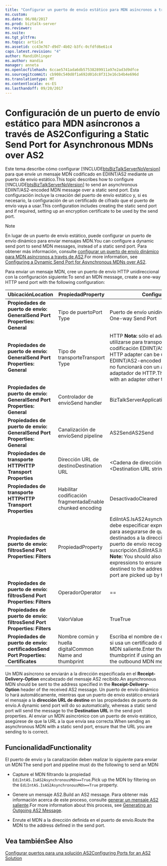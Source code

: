 ```yaml
---
title: "Configurar un puerto de envío estático para MDN asíncronos a través de AS2 | Documentos de Microsoft"
ms.custom: 
ms.date: 06/08/2017
ms.prod: biztalk-server
ms.reviewer: 
ms.suite: 
ms.tgt_pltfrm: 
ms.topic: article
ms.assetid: cc43e767-d9d7-4b02-b3fc-0cfdfd6e61c4
caps.latest.revision: "4"
author: MandiOhlinger
ms.author: mandia
manager: anneta
ms.openlocfilehash: 6ccae5741ada6db57538289911a97e2ad3d9dfce
ms.sourcegitcommit: cb908c540d8f1a692d01dc8f313e16cb4b4e696d
ms.translationtype: MT
ms.contentlocale: es-ES
ms.lasthandoff: 09/20/2017
---
```

# <a name="configuring-a-static-send-port-for-asynchronous-mdns-over-as2"></a><span data-ttu-id="51da9-102">Configuración de un puerto de envío estático para MDN asíncronos a través de AS2</span><span class="sxs-lookup"><span data-stu-id="51da9-102">Configuring a Static Send Port for Asynchronous MDNs over AS2</span></span>
<span data-ttu-id="51da9-103">Este tema describe cómo configurar [!INCLUDE[btsBizTalkServerNoVersion](../includes/btsbiztalkservernoversion-md.md)] para que envíe un mensaje MDN codificado en EDIINT/AS2 mediante un puerto de envío estático.</span><span class="sxs-lookup"><span data-stu-id="51da9-103">This topic describes how to configure [!INCLUDE[btsBizTalkServerNoVersion](../includes/btsbiztalkservernoversion-md.md)] to send an asynchronous EDIINT/AS2-encoded MDN message over a static send port.</span></span> <span data-ttu-id="51da9-104">Esta configuración incluye la creación del puerto de envío estático y, si es necesario, la configuración de un certificado de cifrado que el puerto de envío vaya a usar.</span><span class="sxs-lookup"><span data-stu-id="51da9-104">This configuration includes creating the static send port and if required, setting up an encryption certificate to be used by the send port.</span></span>  
  
> [!NOTE]
>  <span data-ttu-id="51da9-105">En lugar de un puerto de envío estático, puede configurar un puerto de envío dinámico para enviar mensajes MDN.</span><span class="sxs-lookup"><span data-stu-id="51da9-105">You can configure a dynamic send port to send MDN messages, instead of a static send port.</span></span> <span data-ttu-id="51da9-106">Para obtener más información, consulte [configurar un puerto de envío dinámico para MDN asíncronos a través de AS2](../core/configuring-a-dynamic-send-port-for-asynchronous-mdns-over-as2.md).</span><span class="sxs-lookup"><span data-stu-id="51da9-106">For more information, see [Configuring a Dynamic Send Port for Asynchronous MDNs over AS2](../core/configuring-a-dynamic-send-port-for-asynchronous-mdns-over-as2.md).</span></span>  
  
 <span data-ttu-id="51da9-107">Para enviar un mensaje MDN, cree un puerto de envío HTTP unidireccional con la configuración siguiente:</span><span class="sxs-lookup"><span data-stu-id="51da9-107">To send an MDN message, create a one-way HTTP send port with the following configuration:</span></span>  
  
|<span data-ttu-id="51da9-108">Ubicación</span><span class="sxs-lookup"><span data-stu-id="51da9-108">Location</span></span>|<span data-ttu-id="51da9-109">Propiedad</span><span class="sxs-lookup"><span data-stu-id="51da9-109">Property</span></span>|<span data-ttu-id="51da9-110">Configuración</span><span class="sxs-lookup"><span data-stu-id="51da9-110">Setting</span></span>|  
|--------------|--------------|-------------|  
|<span data-ttu-id="51da9-111">**Propiedades de puerto de envío: General**</span><span class="sxs-lookup"><span data-stu-id="51da9-111">**Send Port Properties: General**</span></span>|<span data-ttu-id="51da9-112">Tipo de puerto</span><span class="sxs-lookup"><span data-stu-id="51da9-112">Port Type</span></span>|<span data-ttu-id="51da9-113">Puerto de envío unidireccional estático</span><span class="sxs-lookup"><span data-stu-id="51da9-113">Static One-way Send Port</span></span>|  
|<span data-ttu-id="51da9-114">**Propiedades de puerto de envío: General**</span><span class="sxs-lookup"><span data-stu-id="51da9-114">**Send Port Properties: General**</span></span>|<span data-ttu-id="51da9-115">Tipo de transporte</span><span class="sxs-lookup"><span data-stu-id="51da9-115">Transport Type</span></span>|<span data-ttu-id="51da9-116">HTTP **Nota:** sólo el adaptador HTTP puede utilizarse para transportar mensajes con codificación EDIINT/AS2.</span><span class="sxs-lookup"><span data-stu-id="51da9-116">HTTP **Note:**  Only the HTTP adapter can be used for transporting EDIINT/AS2-encoded messages.</span></span> <span data-ttu-id="51da9-117">Este transporte no funcionará con un adaptador que no sea el adaptador de HTTP.</span><span class="sxs-lookup"><span data-stu-id="51da9-117">This transport will not work with an adapter other than the HTTP adapter.</span></span>|  
|<span data-ttu-id="51da9-118">**Propiedades de puerto de envío: General**</span><span class="sxs-lookup"><span data-stu-id="51da9-118">**Send Port Properties: General**</span></span>|<span data-ttu-id="51da9-119">Controlador de envío</span><span class="sxs-lookup"><span data-stu-id="51da9-119">Send handler</span></span>|<span data-ttu-id="51da9-120">BizTalkServerApplication</span><span class="sxs-lookup"><span data-stu-id="51da9-120">BizTalkServerApplication</span></span>|  
|<span data-ttu-id="51da9-121">**Propiedades de puerto de envío: General**</span><span class="sxs-lookup"><span data-stu-id="51da9-121">**Send Port Properties: General**</span></span>|<span data-ttu-id="51da9-122">Canalización de envío</span><span class="sxs-lookup"><span data-stu-id="51da9-122">Send pipeline</span></span>|<span data-ttu-id="51da9-123">AS2Send</span><span class="sxs-lookup"><span data-stu-id="51da9-123">AS2Send</span></span>|  
|<span data-ttu-id="51da9-124">**Propiedades de transporte HTTP**</span><span class="sxs-lookup"><span data-stu-id="51da9-124">**HTTP Transport Properties**</span></span>|<span data-ttu-id="51da9-125">Dirección URL de destino</span><span class="sxs-lookup"><span data-stu-id="51da9-125">Destination URL</span></span>|<span data-ttu-id="51da9-126">\<Cadena de dirección URL de destino ></span><span class="sxs-lookup"><span data-stu-id="51da9-126">\<Destination URL string></span></span>|  
|<span data-ttu-id="51da9-127">**Propiedades de transporte HTTP**</span><span class="sxs-lookup"><span data-stu-id="51da9-127">**HTTP Transport Properties**</span></span>|<span data-ttu-id="51da9-128">Habilitar codificación fragmentada</span><span class="sxs-lookup"><span data-stu-id="51da9-128">Enable chunked encoding</span></span>|<span data-ttu-id="51da9-129">Desactivado</span><span class="sxs-lookup"><span data-stu-id="51da9-129">Cleared</span></span>|  
|<span data-ttu-id="51da9-130">**Propiedades de puerto de envío: filtros**</span><span class="sxs-lookup"><span data-stu-id="51da9-130">**Send Port Properties: Filters**</span></span>|<span data-ttu-id="51da9-131">Propiedad</span><span class="sxs-lookup"><span data-stu-id="51da9-131">Property</span></span>|<span data-ttu-id="51da9-132">EdiIntAS.IsAS2AsynchronousMdn **Nota:** también debe especificar expresiones de filtro adicional para asegurarse de que sólo los mensajes MDN destinados a la dirección especificada en este puerto de envío recoge este filtro de suscripción.</span><span class="sxs-lookup"><span data-stu-id="51da9-132">EdiIntAS.IsAS2AsynchronousMdn **Note:**  You should also specify additional filter expressions to ensure that only MDN messages destined to the address specified in this send port are picked up by this subscription filter.</span></span>|  
|<span data-ttu-id="51da9-133">**Propiedades de puerto de envío: filtros**</span><span class="sxs-lookup"><span data-stu-id="51da9-133">**Send Port Properties: Filters**</span></span>|<span data-ttu-id="51da9-134">Operador</span><span class="sxs-lookup"><span data-stu-id="51da9-134">Operator</span></span>|==|  
|<span data-ttu-id="51da9-135">**Propiedades de puerto de envío: filtros**</span><span class="sxs-lookup"><span data-stu-id="51da9-135">**Send Port Properties: Filters**</span></span>|<span data-ttu-id="51da9-136">Valor</span><span class="sxs-lookup"><span data-stu-id="51da9-136">Value</span></span>|<span data-ttu-id="51da9-137">True</span><span class="sxs-lookup"><span data-stu-id="51da9-137">True</span></span>|  
|<span data-ttu-id="51da9-138">**Propiedades de puerto de envío: certificados**</span><span class="sxs-lookup"><span data-stu-id="51da9-138">**Send Port Properties: Certificates**</span></span>|<span data-ttu-id="51da9-139">Nombre común y huella digital</span><span class="sxs-lookup"><span data-stu-id="51da9-139">Common Name  and thumbprint</span></span>|<span data-ttu-id="51da9-140">Escriba el nombre de certificado y la huella digital si usa un certificado de cifrado para el mensaje MDN saliente.</span><span class="sxs-lookup"><span data-stu-id="51da9-140">Enter the certificate name and thumbprint if using an encryption certificate for the outbound MDN message.</span></span>|  
  
 <span data-ttu-id="51da9-141">Un MDN asíncrono se enviarán a la dirección especificada en el **Receipt-Delivery-Option** encabezado del mensaje AS2 recibido.</span><span class="sxs-lookup"><span data-stu-id="51da9-141">An asynchronous MDN should be sent to the address specified in the **Receipt-Delivery-Option** header of the received AS2 message.</span></span> <span data-ttu-id="51da9-142">Un puerto de envío dinámico lo hará automáticamente, mientras que un puerto de envío estático enviará el mensaje a la **dirección URL de destino** en las propiedades de puerto de envío.</span><span class="sxs-lookup"><span data-stu-id="51da9-142">A dynamic send port will do so automatically, whereas a static send port will send the message to the **Destination URL** in the send port properties.</span></span> <span data-ttu-id="51da9-143">Al enviar un MDN asincrónico con un puerto de envío estático, asegúrese de que la URL a la que envía sea correcta.</span><span class="sxs-lookup"><span data-stu-id="51da9-143">When sending an asynchronous MDN with a static send port, ensure that the URL you are sending to is correct.</span></span>  
  
## <a name="functionality"></a><span data-ttu-id="51da9-144">Funcionalidad</span><span class="sxs-lookup"><span data-stu-id="51da9-144">Functionality</span></span>  
 <span data-ttu-id="51da9-145">El puerto de envío y la canalización deben realizar lo siguiente para enviar un MDN:</span><span class="sxs-lookup"><span data-stu-id="51da9-145">The send port and pipeline must do the following to send an MDN:</span></span>  
  
-   <span data-ttu-id="51da9-146">Capture el MDN filtrando la propiedad `EdiIntAS.IsAS2AsynchronousMdn==True`.</span><span class="sxs-lookup"><span data-stu-id="51da9-146">Pick up the MDN by filtering on the `EdiIntAS.IsAS2AsynchronousMdn==True` property.</span></span>  
  
-   <span data-ttu-id="51da9-147">Genere un mensaje AS2.</span><span class="sxs-lookup"><span data-stu-id="51da9-147">Build an AS2 message.</span></span> <span data-ttu-id="51da9-148">Para obtener más información acerca de este proceso, consulte [generar un mensaje AS2 saliente](../core/generating-an-outgoing-as2-message.md).</span><span class="sxs-lookup"><span data-stu-id="51da9-148">For more information about this process, see [Generating an Outgoing AS2 Message](../core/generating-an-outgoing-as2-message.md).</span></span>  
  
-   <span data-ttu-id="51da9-149">Enrute el MDN a la dirección definida en el puerto de envío.</span><span class="sxs-lookup"><span data-stu-id="51da9-149">Route the MDN to the address defined in the send port.</span></span>  
  
## <a name="see-also"></a><span data-ttu-id="51da9-150">Vea también</span><span class="sxs-lookup"><span data-stu-id="51da9-150">See Also</span></span>  
 [<span data-ttu-id="51da9-151">Configurar puertos para una solución AS2</span><span class="sxs-lookup"><span data-stu-id="51da9-151">Configuring Ports for an AS2 Solution</span></span>](../core/configuring-ports-for-an-as2-solution.md)